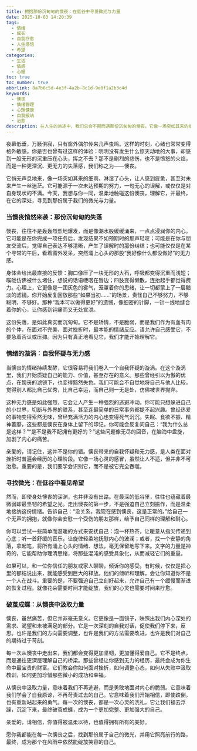 ```yaml
---
title: 拥抱那份沉甸甸的懊丧：在低谷中寻觅微光与力量
date: 2025-10-03 14:20:39
tags:
  - 情绪
  - 成长
  - 自我疗愈
  - 人生感悟
  - 希望
categories:
  - 生活
  - 情感
  - 心理
toc: true
toc_number: true
abbrlink: 8a7b6c5d-4e3f-4a2b-8c1d-9e0f1a2b3c4d
keywords:
  - 懊丧
  - 情绪管理
  - 心理健康
  - 自我接纳
  - 治愈
description: 在人生的旅途中，我们总会不期而遇那份沉甸甸的懊丧。它像一场突如其来的细雨，淋湿了心头，让人感到失落、无力，甚至怀疑自己。但亲爱的，请相信，每一次低谷都是一次深刻的自我对话，每一次懊丧都蕴藏着破茧成蝶的力量。这篇文章，想与你一同走过那片阴霾，在情绪的深处，寻觅微光，找到重新站起来的勇气与温暖。
---
```


夜幕低垂，万籁俱寂，只有窗外偶尔传来几声虫鸣。这样的时刻，心绪也常常变得格外敏感。你是否也曾有过这样的体验：明明没有发生什么惊天动地的大事，却感到一股无形的沉重压在心头，挥之不去？那不是剧烈的悲伤，也不是愤怒的火焰，而是一种更深沉、更无力的失落感，我们称之为——懊丧。

它悄无声息地来，像一场突如其来的细雨，淋湿了心头，让人感到疲惫，甚至对未来产生一丝迷茫。它可能源于一次未达预期的努力，一句无心的误解，或仅仅是对自身现状的不满。今天，我想与你一同，温柔地触碰这份懊丧，理解它，并最终，在它的深处，寻觅到那份属于我们的微光与力量。

### 当懊丧悄然来袭：那份沉甸甸的失落

懊丧，往往不是轰轰烈烈地爆发，而是像潮水般缓缓涌来，一点点浸润你的内心。它可能是在你完成一项任务后，发现结果不如预期时的那声轻叹；可能是在你与朋友交流后，觉得自己表达不够清晰，产生了误解时的那份纠结；也可能仅仅是在某个寻常的午后，看着窗外发呆，突然涌上心头的那股“我好像什么都没做好”的无力感。

身体会给出最直接的反馈：胸口像压了一块无形的大石，呼吸都变得沉重而浅短；喉咙仿佛被什么堵住，想说的话语哽咽在唇边；四肢变得懒散，连抬起手都觉得费力。心理上，它更像是一团灰色的雾气，笼罩着你的思绪，让一切都蒙上了一层黯淡的滤镜。你开始反复回放那些“如果当初……”的场景，责怪自己不够努力，不够聪明，不够好。那种“我本可以做得更好”的遗憾，像细密的针脚，一针一线地缝合着你的心，让你感到钝痛而又无处宣泄。

这份失落，是如此真实而沉甸甸。它不是矫情，不是脆弱，而是我们作为有血有肉的个体，在面对不完美、面对挫折时，最本能的情绪反应。请允许自己感受它，不要急着否认或压抑。因为只有真正地看见它，我们才能开始理解它。

### 情绪的漩涡：自我怀疑与无力感

当懊丧的情绪持续发酵，它很容易将我们卷入一个自我怀疑的漩涡。在这个漩涡里，我们开始质疑自己的能力、价值，甚至存在的意义。那些曾经引以为傲的优点，在懊丧的滤镜下，也变得黯然失色。我们可能会不自觉地将自己与他人比较，觉得别人都比自己优秀，比自己幸运，而自己则一无是处，仿佛被世界抛弃。

这种无力感是如此强烈，它会让人产生一种强烈的逃避冲动。你可能只想躲进自己的小世界，切断与外界的联系，甚至连最简单的日常事务都提不起兴趣。曾经热爱的事物变得索然无味，曾经充满活力的内心也变得死气沉沉。失眠、食欲不振、精神萎靡，这些都是懊丧在身体上留下的印记。你可能会反复问自己：“我为什么总是这样？”“是不是我不配拥有更好的？”这些问题像无尽的回音，在脑海中盘旋，加剧了内心的痛苦。

亲爱的，请记住，这并不是你的错。懊丧带来的自我怀疑和无力感，是人类在面对挫折时普遍会经历的心理阶段。它像一场心灵的感冒，虽然让人不适，但并非不可治愈。重要的是，我们要学会识别它，而不是被它完全吞噬。

### 寻找微光：在低谷中看见希望

然而，即使身处懊丧的深渊，也并非没有出路。在最深的低谷里，往往也蕴藏着最微弱却最坚韧的希望之光。走出懊丧的第一步，不是强迫自己立刻振作，而是温柔地接纳这份情绪。告诉自己：“没关系，我现在感到懊丧，这是正常的。”给自己一个无声的拥抱，就像你会安慰一个受伤的朋友那样，给予自己同样的理解和耐心。

你可以尝试一些简单而温暖的方式来安抚自己：泡一杯热茶，让暖意从指尖传递到心底；听一首舒缓的音乐，让旋律轻柔地抚慰内心的波澜；或者，找一个安静的角落，拿起笔，将所有涌上心头的情绪、想法，毫无保留地写下来。文字的力量是神奇的，它能帮助你理清思绪，将那些混沌的感受具象化，从而减轻它们的重量。

如果可以，和一位你信任的朋友或家人聊聊，倾诉你的感受。有时候，仅仅是把心里的郁结说出来，就能感受到巨大的释放。他们的倾听和理解，会让你知道你不是一个人在战斗。重要的是，不要强迫自己立刻好起来，允许自己有一个缓慢而渐进的恢复过程。就像花朵需要时间才能绽放，我们的心灵也需要时间来疗愈。

### 破茧成蝶：从懊丧中汲取力量

懊丧，虽然痛苦，但它并非毫无意义。它更像是一面镜子，映照出我们内心深处的需求、渴望和未被满足的部分。它是一次深刻的自我对话，促使我们停下来，反思。也许是我们的方向需要调整，也许是我们的方法需要改进，也许是我们对自己的期待过于苛刻。

每一次从懊丧中走出来，我们都会变得更加坚韧，更加懂得爱自己。它不是终点，而是通往更深层理解自己的桥梁。那些曾经让你感到无力的经历，最终会成为你生命中最宝贵的财富。它们教会你如何面对挫折，如何调整心态，如何从失败中汲取教训，如何更加珍惜那些微小的成功和幸福。

从懊丧中汲取力量，意味着我们不再逃避，而是勇敢地面对内心的脆弱。它意味着我们学会了自我原谅，不再苛责过去的自己。它意味着我们开始相信，即使跌倒，也有重新站起来的勇气。每一次的懊丧，都是一次心灵的洗礼，它让我们褪去浮躁，沉淀下来，最终破茧成蝶，成为一个更加完整、更加强大的自己。

亲爱的，请相信，你值得被温柔以待，也值得拥有所有的美好。

愿你我都能在每一次懊丧之后，找到那份属于自己的微光，并用它照亮前行的路，最终，成为那个在风雨中依然能绽放笑容的自己。